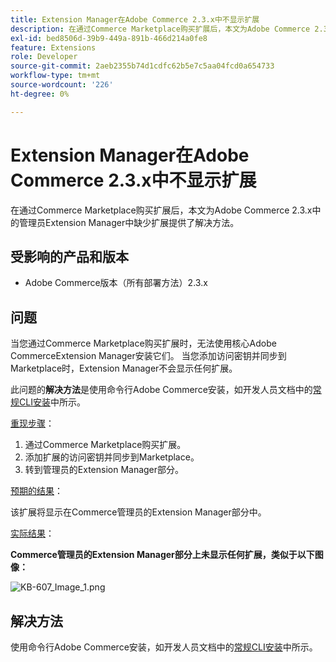 ```yaml
---
title: Extension Manager在Adobe Commerce 2.3.x中不显示扩展
description: 在通过Commerce Marketplace购买扩展后，本文为Adobe Commerce 2.3.x中的管理员Extension Manager中缺少扩展提供了解决方法。
exl-id: bed8506d-39b9-449a-891b-466d214a0fe8
feature: Extensions
role: Developer
source-git-commit: 2aeb2355b74d1cdfc62b5e7c5aa04fcd0a654733
workflow-type: tm+mt
source-wordcount: '226'
ht-degree: 0%

---
```


# Extension Manager在Adobe Commerce 2.3.x中不显示扩展

在通过Commerce Marketplace购买扩展后，本文为Adobe Commerce 2.3.x中的管理员Extension Manager中缺少扩展提供了解决方法。

## 受影响的产品和版本

* Adobe Commerce版本（所有部署方法）2.3.x

## 问题

当您通过Commerce Marketplace购买扩展时，无法使用核心Adobe CommerceExtension Manager安装它们。 当您添加访问密钥并同步到Marketplace时，Extension Manager不会显示任何扩展。

此问题的&#x200B;**解决方法**&#x200B;是使用命令行Adobe Commerce安装，如开发人员文档中的[常规CLI安装](https://experienceleague.adobe.com/en/docs/commerce-operations/installation-guide/tutorials/extensions)中所示。

<u>重现步骤</u>：

1. 通过Commerce Marketplace购买扩展。
1. 添加扩展的访问密钥并同步到Marketplace。
1. 转到管理员的Extension Manager部分。

<u>预期的结果</u>：

该扩展将显示在Commerce管理员的Extension Manager部分中。

<u>实际结果</u>：

**Commerce管理员的Extension Manager部分上未显示任何扩展，类似于以下图像：**


![KB-607_Image_1.png](assets/KB-607_Image_1.png)

## 解决方法

使用命令行Adobe Commerce安装，如开发人员文档中的[常规CLI安装](https://experienceleague.adobe.com/en/docs/commerce-operations/installation-guide/tutorials/extensions)中所示。
